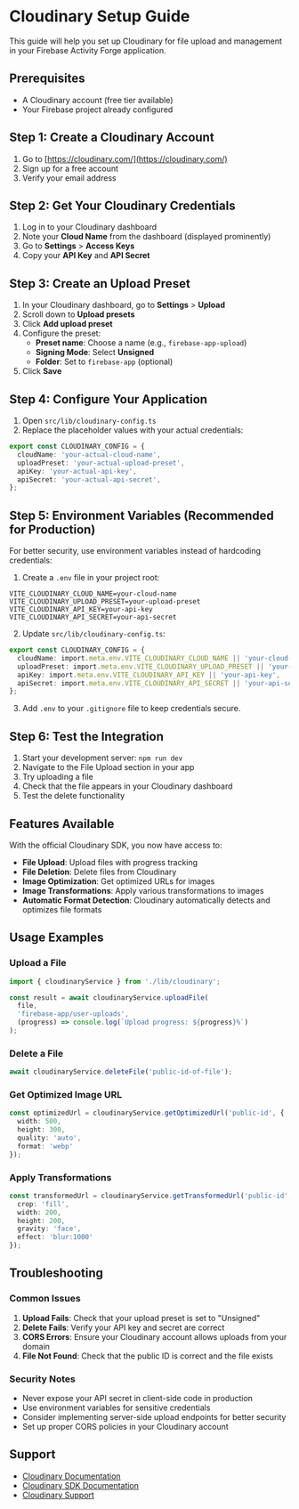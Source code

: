 # Cloudinary Setup Guide

This guide will help you set up Cloudinary for file upload and management in your Firebase Activity Forge application.

## Prerequisites

- A Cloudinary account (free tier available)
- Your Firebase project already configured

## Step 1: Create a Cloudinary Account

1. Go to [https://cloudinary.com/](https://cloudinary.com/)
2. Sign up for a free account
3. Verify your email address

## Step 2: Get Your Cloudinary Credentials

1. Log in to your Cloudinary dashboard
2. Note your **Cloud Name** from the dashboard (displayed prominently)
3. Go to **Settings** > **Access Keys**
4. Copy your **API Key** and **API Secret**

## Step 3: Create an Upload Preset

1. In your Cloudinary dashboard, go to **Settings** > **Upload**
2. Scroll down to **Upload presets**
3. Click **Add upload preset**
4. Configure the preset:
   - **Preset name**: Choose a name (e.g., `firebase-app-upload`)
   - **Signing Mode**: Select **Unsigned**
   - **Folder**: Set to `firebase-app` (optional)
5. Click **Save**

## Step 4: Configure Your Application

1. Open `src/lib/cloudinary-config.ts`
2. Replace the placeholder values with your actual credentials:

```typescript
export const CLOUDINARY_CONFIG = {
  cloudName: 'your-actual-cloud-name',
  uploadPreset: 'your-actual-upload-preset',
  apiKey: 'your-actual-api-key',
  apiSecret: 'your-actual-api-secret',
};
```

## Step 5: Environment Variables (Recommended for Production)

For better security, use environment variables instead of hardcoding credentials:

1. Create a `.env` file in your project root:

```env
VITE_CLOUDINARY_CLOUD_NAME=your-cloud-name
VITE_CLOUDINARY_UPLOAD_PRESET=your-upload-preset
VITE_CLOUDINARY_API_KEY=your-api-key
VITE_CLOUDINARY_API_SECRET=your-api-secret
```

2. Update `src/lib/cloudinary-config.ts`:

```typescript
export const CLOUDINARY_CONFIG = {
  cloudName: import.meta.env.VITE_CLOUDINARY_CLOUD_NAME || 'your-cloud-name',
  uploadPreset: import.meta.env.VITE_CLOUDINARY_UPLOAD_PRESET || 'your-upload-preset',
  apiKey: import.meta.env.VITE_CLOUDINARY_API_KEY || 'your-api-key',
  apiSecret: import.meta.env.VITE_CLOUDINARY_API_SECRET || 'your-api-secret',
};
```

3. Add `.env` to your `.gitignore` file to keep credentials secure.

## Step 6: Test the Integration

1. Start your development server: `npm run dev`
2. Navigate to the File Upload section in your app
3. Try uploading a file
4. Check that the file appears in your Cloudinary dashboard
5. Test the delete functionality

## Features Available

With the official Cloudinary SDK, you now have access to:

- **File Upload**: Upload files with progress tracking
- **File Deletion**: Delete files from Cloudinary
- **Image Optimization**: Get optimized URLs for images
- **Image Transformations**: Apply various transformations to images
- **Automatic Format Detection**: Cloudinary automatically detects and optimizes file formats

## Usage Examples

### Upload a File
```typescript
import { cloudinaryService } from './lib/cloudinary';

const result = await cloudinaryService.uploadFile(
  file,
  'firebase-app/user-uploads',
  (progress) => console.log(`Upload progress: ${progress}%`)
);
```

### Delete a File
```typescript
await cloudinaryService.deleteFile('public-id-of-file');
```

### Get Optimized Image URL
```typescript
const optimizedUrl = cloudinaryService.getOptimizedUrl('public-id', {
  width: 500,
  height: 300,
  quality: 'auto',
  format: 'webp'
});
```

### Apply Transformations
```typescript
const transformedUrl = cloudinaryService.getTransformedUrl('public-id', {
  crop: 'fill',
  width: 200,
  height: 200,
  gravity: 'face',
  effect: 'blur:1000'
});
```

## Troubleshooting

### Common Issues

1. **Upload Fails**: Check that your upload preset is set to "Unsigned"
2. **Delete Fails**: Verify your API key and secret are correct
3. **CORS Errors**: Ensure your Cloudinary account allows uploads from your domain
4. **File Not Found**: Check that the public ID is correct and the file exists

### Security Notes

- Never expose your API secret in client-side code in production
- Use environment variables for sensitive credentials
- Consider implementing server-side upload endpoints for better security
- Set up proper CORS policies in your Cloudinary account

## Support

- [Cloudinary Documentation](https://cloudinary.com/documentation)
- [Cloudinary SDK Documentation](https://cloudinary.com/documentation/node_integration)
- [Cloudinary Support](https://support.cloudinary.com/)
